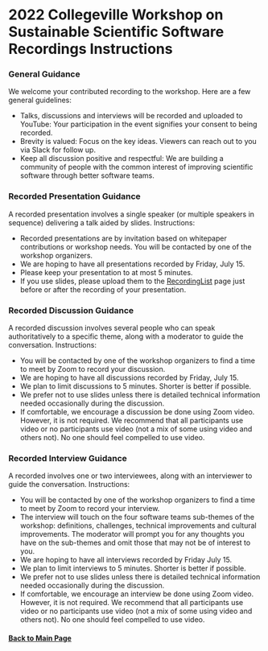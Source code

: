 # 2022 Collegeville Workshop on Sustainable Scientific Software Recordings Instructions

### General Guidance
We welcome your contributed recording to the workshop.  Here are a few general guidelines:
- Talks, discussions and interviews will be recorded and uploaded to YouTube: Your participation in the event signifies your consent to being recorded.
- Brevity is valued: Focus on the key ideas. Viewers can reach out to you via Slack for follow up.
- Keep all discussion positive and respectful:  We are building a community of people with the common interest of improving scientific software through better software teams.

### Recorded Presentation Guidance
A recorded presentation involves a single speaker (or multiple speakers in sequence) delivering a talk aided by slides. Instructions:
- Recorded presentations are by invitation based on whitepaper contributions or workshop needs.  You will be contacted by one of the workshop organizers.
- We are hoping to have all presentations recorded by Friday, July 15.
- Please keep your presentation to at most 5 minutes.
- If you use slides, please upload them to the [RecordingList](RecordingList.md) page just before or after the recording of your presentation.

### Recorded Discussion Guidance
A recorded discussion involves several people who can speak authoritatively to a specific theme, along with a moderator to guide the conversation. Instructions:
- You will be contacted by one of the workshop organizers to find a time to meet by Zoom to record your discussion.
- We are hoping to have all discussions recorded by Friday, July 15.
- We plan to limit discussions to 5 minutes.  Shorter is better if possible.
- We prefer not to use slides unless there is detailed technical information needed occasionally during the discussion.
- If comfortable, we encourage a discussion be done using Zoom video.  However, it is not required.  We recommend that all participants use video or no participants use video (not a mix of some using video and others not).  No one should feel compelled to use video.

### Recorded Interview Guidance
A recorded involves one or two interviewees, along with an interviewer to guide the conversation. Instructions:
- You will be contacted by one of the workshop organizers to find a time to meet by Zoom to record your interview.
- The interview will touch on the four software teams sub-themes of the workshop: definitions, challenges, technical improvements and cultural improvements.  The moderator will prompt you for any thoughts you have on the sub-themes and omit those that may not be of interest to you. 
- We are hoping to have all interviews recorded by Friday July 15.
- We plan to limit interviews to 5 minutes.  Shorter is better if possible.
- We prefer not to use slides unless there is detailed technical information needed occasionally during the discussion.
- If comfortable, we encourage an interview be done using Zoom video.  However, it is not required.  We recommend that all participants use video or no participants use video (not a mix of some using video and others not).  No one should feel compelled to use video.

#### [Back to Main Page](../../index.md)
